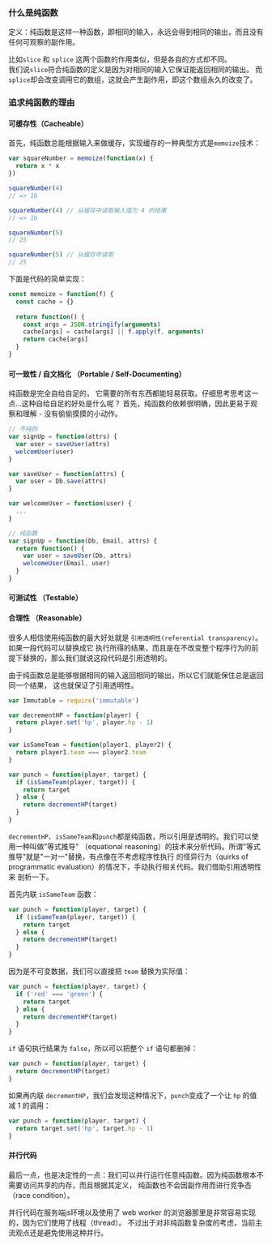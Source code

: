 ### 什么是纯函数
定义：纯函数是这样一种函数，即相同的输入，永远会得到相同的输出，而且没有任何可观察的副作用。

比如`slice` 和 `splice` 这两个函数的作用类似，但是各自的方式却不同。<br>
我们说`slice`符合纯函数的定义是因为对相同的输入它保证能返回相同的输出。
而`splice`却会改变调用它的数组，这就会产生副作用，即这个数组永久的改变了。

### 追求纯函数的理由

#### 可缓存性（Cacheable）
首先，纯函数总能根据输入来做缓存，实现缓存的一种典型方式是`memoize`技术：
```javascript
var squareNumber = memoize(function(x) {
  return x * x
})

squareNumber(4)
// => 16

squareNumber(4) // 从缓存中读取输入值为 4 的结果
// => 16

squareNumber(5)
// 25

squareNumber(5) // 从缓存中读取
// 25
```

下面是代码的简单实现：
```javascript
const memoize = function(f) {
  const cache = {}
  
  return function() {
    const args = JSON.stringify(arguments)
    cache[args] = cache[args] || f.apply(f, arguments)
    return cache[args]
  }
}
```

#### 可一致性 / 自文档化 （Portable / Self-Documenting）
纯函数是完全自给自足的， 它需要的所有东西都能轻易获取。仔细思考思考这一点...这种自给自足的好处是什么呢？
首先，纯函数的依赖很明确，因此更易于观察和理解 - 没有偷偷摸摸的小动作。
```javascript
// 不纯的
var signUp = function(attrs) {
  var user = saveUser(attrs)
  welcomUser(user)
}

var saveUser = function(attrs) {
  var user = Db.save(attrs)
}

var welcomeUser = function(user) {
  ...
}

// 纯函数
var signUp = function(Db, Email, attrs) {
  return function() {
    var user = saveUser(Db, attrs)
    welcomeUser(Email, user)
  }
}
```

#### 可测试性 （Testable）

#### 合理性 （Reasonable）
很多人相信使用纯函数的最大好处就是 `引用透明性(referential transparency)`。如果一段代码可以替换成它
执行所得的结果，而且是在不改变整个程序行为的前提下替换的，那么我们就说这段代码是引用透明的。<Br>

由于纯函数总是能够根据相同的输入返回相同的输出，所以它们就能保住总是返回同一个结果，
这也就保证了引用透明性。

```javascript
var Immutable = require('immutable')

var decrementHP = function(player) {
  return player.set('hp', player.hp - 1)
}

var isSameTeam = function(player1, player2) {
  return player1.team === player2.team
}

var punch = function(player, target) {
  if (isSameTeam(player, target)) {
    return target
  } else {
    return decrementHP(target)
  }
}
```

`decrementHP`、`isSameTeam`和`punch`都是纯函数，所以引用是透明的。我们可以使用一种叫做"等式推导"
（equational reasoning）的技术来分析代码。所谓"等式推导"就是"一对一"替换，有点像在不考虑程序性执行
的怪异行为（quirks of programmatic evaluation）的情况下，手动执行相关代码。我们借助引用透明性来
剖析一下。

首先内联 `isSameTeam` 函数：
```javascript
var punch = function(player, target) {
  if (isSameTeam(player, target)) {
    return target
  } else {
    return decrementHP(target)
  }
}
```
因为是不可变数据，我们可以直接把 `team` 替换为实际值：
```javascript
var punch = function(player, target) {
  if ('red' === 'green') {
    return target
  } else {
    return decrementHP(target)
  }
}
```

`if` 语句执行结果为 `false`，所以可以把整个 `if` 语句都删掉：
```javascript
var punch = function(player, target) {
  return decrementHP(target)
}
```

如果再内联 `decrementHP`，我们会发现这种情况下，`punch`变成了一个让 `hp` 的值减 1 的调用：
```javascript
var punch = function(player, target) {
  return target.set('hp', target.hp - 1)
}
```

#### 并行代码
最后一点，也是决定性的一点：我们可以并行运行任意纯函数。因为纯函数根本不需要访问共享的内存，而且根据其定义，
纯函数也不会因副作用而进行竞争态（race condition）。

并行代码在服务端js环境以及使用了 web worker 的浏览器那里是非常容易实现的，因为它们使用了线程（thread）。
不过出于对非纯函数复杂度的考虑，当前主流观点还是避免使用这种并行。
